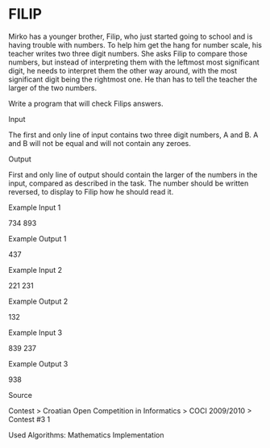 # FILIP

Mirko has a younger brother, Filip, who just started going to school and is having trouble with numbers. To help him get the hang for number scale, his teacher writes two three digit numbers. She asks Filip to compare those numbers, but instead of interpreting them with the leftmost most significant digit, he needs to interpret them the other way around, with the most significant digit being the rightmost one. He than has to tell the teacher the larger of the two numbers.

Write a program that will check Filips answers.

Input

The first and only line of input contains two three digit numbers, A and B. A and B will not be equal and will not contain any zeroes.

Output

First and only line of output should contain the larger of the numbers in the input, compared as described in the task. The number should be written reversed, to display to Filip how he should read it.

Example Input 1 

734 893

Example Output 1 

437

Example Input 2 

221 231

Example Output 2 

132

Example Input 3 

839 237

Example Output 3 

938

Source

Contest > Croatian Open Competition in Informatics > COCI 2009/2010 > Contest #3 1

Used Algorithms:
Mathematics
Implementation
